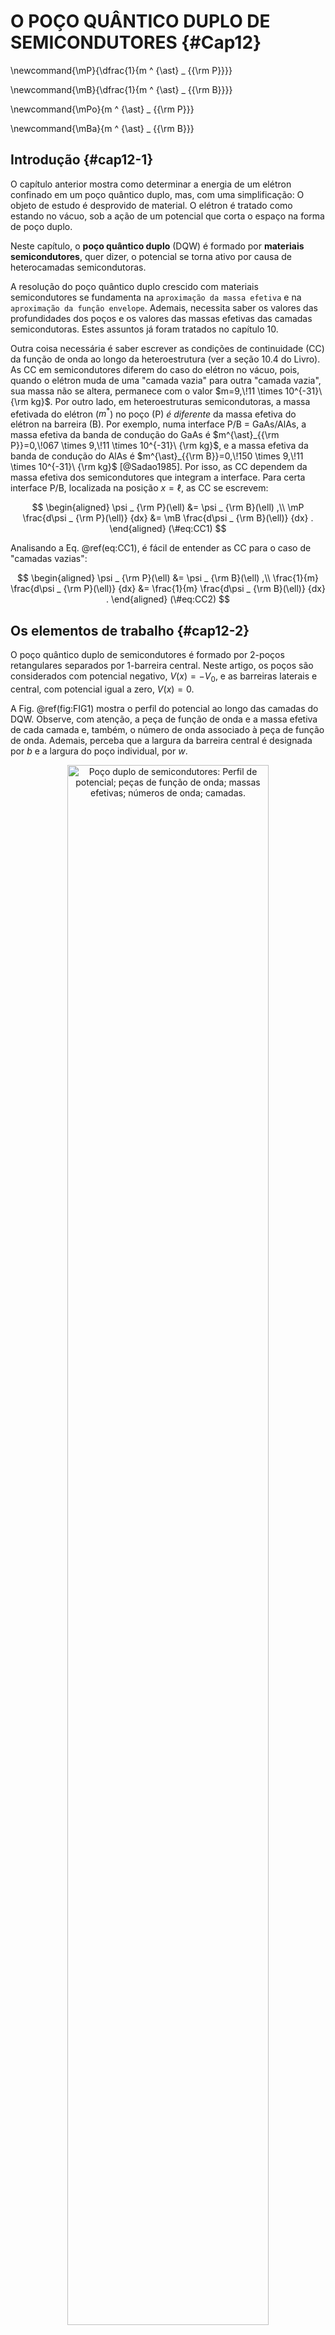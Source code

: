 # O POÇO QUÂNTICO DUPLO DE SEMICONDUTORES  {#Cap12}


\newcommand{\mP}{\dfrac{1}{m ^ {\ast} _ {{\rm P}}}}

\newcommand{\mB}{\dfrac{1}{m ^ {\ast} _ {{\rm B}}}}

\newcommand{\mPo}{m ^ {\ast} _ {{\rm P}}}

\newcommand{\mBa}{m ^ {\ast} _ {{\rm B}}}




## Introdução {#cap12-1}

O capítulo anterior
mostra como determinar a energia de um elétron confinado em um poço quântico duplo,
mas, com uma simplificação: O objeto de estudo é desprovido de material.
O elétron é tratado como estando no vácuo, 
sob a ação de um potencial que corta o espaço na forma de poço duplo.

Neste capítulo, 
o __poço quântico duplo__  (DQW) é formado por __materiais semicondutores__,
quer dizer,
o potencial se torna ativo por causa de heterocamadas semicondutoras.

A resolução do poço quântico duplo crescido com materiais semicondutores 
se fundamenta na `aproximação da massa efetiva` e na `aproximação da função envelope`. 
Ademais, necessita saber os valores das profundidades dos poços 
e os valores das massas efetivas das camadas semicondutoras.
Estes assuntos já foram tratados no capítulo 10.

Outra coisa necessária é saber escrever 
as condições de continuidade (CC) 
da função de onda ao longo da heteroestrutura (ver a seção 10.4 do Livro).
As CC em semicondutores diferem do caso do elétron no vácuo, pois,
quando o elétron muda de uma "camada vazia" para outra "camada vazia",
sua massa não se altera, permanece com o valor $m=9,\!11 \times 10^{-31}\ {\rm kg}$.
Por outro lado,
em heteroestruturas semicondutoras, 
a massa efetivada do elétron  ($m^{\ast}$) no poço (P)  _é diferente_ 
da massa efetiva do elétron na barreira (B).
Por exemplo, numa interface P/B = GaAs/AlAs,
a massa efetiva da banda de condução do
GaAs é $m^{\ast}_{{\rm P}}=0,\!067 \times 9,\!11 \times 10^{-31}\ {\rm kg}$,
e a massa efetiva da banda de condução do
AlAs é $m^{\ast}_{{\rm B}}=0,\!150 \times 9,\!11 \times 10^{-31}\ {\rm kg}$ [@Sadao1985].
Por isso, 
as CC dependem da massa efetiva dos semicondutores que integram a interface.
Para certa interface P/B, localizada na posição $x=\ell$, 
as CC se escrevem:

$$
\begin{aligned}
\psi _ {\rm P}(\ell)                   &=  \psi _ {\rm B}(\ell)                  ,\\
\mP \frac{d\psi _ {\rm P}(\ell)} {dx}  &=  \mB \frac{d\psi _ {\rm B}(\ell)} {dx} .
\end{aligned}
(\#eq:CC1)
$$ 

Analisando a Eq. \@ref(eq:CC1), 
é fácil de entender as CC para o caso de "camadas vazias": 

$$
\begin{aligned}
\psi _ {\rm P}(\ell)                          &= \psi _ {\rm B}(\ell)                          ,\\
\frac{1}{m} \frac{d\psi _ {\rm P}(\ell)} {dx} &= \frac{1}{m} \frac{d\psi _ {\rm B}(\ell)} {dx} .
\end{aligned}
(\#eq:CC2)
$$ 





## Os elementos de trabalho {#cap12-2}

O poço quântico duplo de semicondutores
é formado por 2-poços retangulares separados por 1-barreira central.
Neste artigo,
os poços são considerados com potencial negativo, $V(x)=-V_0$,
e as barreiras laterais e central, com potencial igual a zero, $V(x)=0$.

A Fig. \@ref(fig:FIG1) mostra o perfil do potencial 
ao longo das camadas do DQW.
Observe, com atenção, 
a peça de função de onda e a massa efetiva de cada camada
e, também, o número de onda associado à peça de função de onda.
Ademais, perceba que a largura da barreira central é designada por $b$
e a largura do poço individual, por $w$.
 

<div class="figure" style="text-align: center">
<img src="FONTE/S15/semicondutores_perfil_potencial.png" alt="Poço duplo de semicondutores: Perfil de potencial; peças de função de onda; massas efetivas; números de onda; camadas." width="80%" />
<p class="caption">(\#fig:FIG1)Poço duplo de semicondutores: Perfil de potencial; peças de função de onda; massas efetivas; números de onda; camadas.</p>
</div>


Na região dos poços, o número de onda é real:

$$
k = \frac{1}{\hbar} \sqrt{2m ^{\ast} _ {{\rm P}} (E+V_0)} .
(\#eq:CC3)
$$

Na região das barreiras (central, barreira-1 e barreira-2), 
a combinação de potencial nulo com energia de partícula negativa produz número de onda imaginário: 

$$
k^{\rm img} = \frac{1}{\hbar} \sqrt{2m ^{\ast} _ {{\rm B}} (E-0)} ,
(\#eq:CC4)
$$

sendo conveniente escrevê-lo na forma

$$
k^{\rm img} = i q,
(\#eq:CC5)
$$

onde

$$
q = \frac{1}{\hbar} \sqrt{2m ^{\ast} _ {{\rm B}} (0-E)} .
(\#eq:CC6)
$$



Mais exclarecimentos sobre a notação:
Uma função de onda de caráter _ímpar_ será marcada com uma _barra_;
as posições negativas $(x<0)$ e positivas $(x>0)$
serão representadas por $x_{-}$ e $x_{+}$, nesta ordem;
as funções elementares serão escritas no padrão Latex: 
`sin` para seno,
`cos` para cosseno,
`tan` para tangente,
`cot` para cotangente,
`cosh` para cosseno hiperbólico,
`sinh` para seno hiperbólico
e `exp` para exponencial.



O DQW \@ref(fig:FIG1) é simétrico em relação à origem das posições $(x=0)$. 
Logo, sua função de onda é par  $(\Psi)$  ou ímpar  $(\bar{\Psi})$,
sendo:

$$
\begin{aligned}
\Psi (x _ {-})       &= + \Psi (x _ {+})       ,\\
\bar{\Psi} (x _ {-}) &= - \bar{\Psi} (x _ {+}) .
\end{aligned}
(\#eq:CC7)
$$


A função de onda par é formada pelas seguintes peças:

$$
\begin{aligned}
B _ 1 (x _ {-}) &= B _ 2 (x _ {+})                        ,\\
P _ 1 (x _ {-}) &= P _ 2 (x _ {+})                        ,\\
B _ c (x _ {-}) &= B _ c (x _ {+})                        ,\\
B _ c (x _ {+}) &= B \cosh [qx _ {+}]                     ,\\
P _ 2 (x _ {+}) &= P \cos [kx _ {+}] + Q \sin [kx _ {+}]  ,\\
B _ 2 (x _ {+}) &= D \exp [-qx _ {+}]                     .
\end{aligned}
(\#eq:CC8)
$$



E as peças da função de onda ímpar são:

$$
\begin{aligned}
\bar{B _ 1} (x _ {-}) &= - \bar{B _ 2} (x _ {+})                             ,\\
\bar{P _ 1} (x _ {-}) &= - \bar{P _ 2} (x _ {+})                             ,\\
\bar{B _ c} (x _ {-}) &= - \bar{B _ c} (x _ {+})                             ,\\
\bar{B _ c} (x _ {+}) &=   \bar{B} \sinh [qx _ {+}]                          ,\\
\bar{P _ 2} (x _ {+}) &=   \bar{P} \cos [kx _ {+}] + \bar{Q} \sin [kx _ {+}] ,\\
\bar{B _ 2} (x _ {+}) &=   \bar{D} \exp [-qx _ {+}]                          .
\end{aligned}
(\#eq:CC9)
$$






## A equação da energia {#cap12-3}

Esta seção apresenta o procedimento que leva à equação capaz de fornecer 
os valores da energia de confinamento do elétron,
uma equação cujas raizes podem ser determinadas com auxílio gráfico,
denominada equação transcendental. 

> Todo trabalho se resume em aplicar as CC \@ref(eq:CC1) na interface $P_2$/$B_2$:


Primeiro, escreve-se $P_2(x)=B_2(x)$ para $x=b/2+w$:

$$
\small
P \cos [k(b/2+w)] + Q \sin [k(b/2+w)] = D \exp [-q (b/2+w)] .
(\#eq:CC10)
$$


Segundo, escreve-se as seguintes derivadas:

$$
\begin{aligned}
P' _ 2 (x)  &=  -k P \sin [kx] + k Q \cos [kx] ,\\
B' _ 2 (x)  &=  -q D \exp [-qx] .
\end{aligned}
(\#eq:CC11)
$$



Terceiro, escreve-se $\mBa P'_2(x) = \mPo B'_2(x)$ para $x=b/2+w$:

$$
\begin{aligned}
-P \sin [k(b/2+w)] &+ Q \cos [k(b/2+w)] =\\ 
                   &= -\frac{q\mPo}{k\mBa}  D \exp [-q (b/2+w)] .
\end{aligned}
(\#eq:CC12)
$$


Quarto, divide-se a Eq. \@ref(eq:CC12) pela Eq. \@ref(eq:CC10):

$$
\frac { -P \sin [k(b/2+w)] + Q \cos [k(b/2+w)] } 
      {  P \cos [k(b/2+w)] + Q \sin [k(b/2+w)] } = -\frac{q\mPo}{k\mBa} .
(\#eq:CC13)
$$
 

Quinto, manipula-se a Eq. \@ref(eq:CC13) até chegar no agrupamento dos senos e os cossenos:

$$
\small
\begin{aligned}
-Q \sin [k(b/2+w)]
\left[ 1 -\frac{k\mBa}{q\mPo} \frac{P}{Q} \right] &=
P \cos [k(b/2+w)] \times \\
&\times
\left[ 1 + \frac{k\mBa}{q\mPo} \frac{Q}{P} \right] .
\end{aligned}
(\#eq:CC14)
$$

Sexto, utiliza-se a definição de tangente:

$$
\tan [k(b/2+w)] = -(P/Q)
\frac{  \left[  1  +  \dfrac{k\mBa}{q\mPo}  \dfrac{Q}{P}   \right] }
     {  \left[  1  -  \dfrac{k\mBa}{q\mPo}  \dfrac{P}{Q}   \right] } .
(\#eq:CC15)
$$


> Disparando o gráfico da equação \@ref(eq:CC15),
a energia de confinamento é determinada fixando atenção 
no cruzamento que a curva tangente faz com a curva da expressão à direita.

Das variáveis da Eq. \@ref(eq:CC15), ainda resta saber a forma de $P/Q$. 
Haverá uma expressão para a função de onda par e outra para a função de onda ímpar.




### A expressão de $P/Q$ {#cap12-4}

Esta seção determina a expressão de $P/Q$ ---
a vinculação é com a função de onda par.


> Exame das CC \@ref(eq:CC1) na interface $P_2$/$B_c$:


Primeiro, escreve-se $P_2(x)=B_c(x)$ para $x=b/2$:

$$
P \cos [k(b/2)] + Q \sin [k(b/2)] = B \cosh [q (b/2)] .
(\#eq:CC16)
$$

Segundo, escreve-se as seguintes derivadas:

$$
\begin{aligned}
P' _ 2 (x)  &=  -k P \sin [kx] + k Q \cos [kx] ,\\
B' _ c (x)  &=   q B \sinh [qx] .
\end{aligned}
(\#eq:CC17)
$$

Terceiro, escreve-se $\mBa P'_2(x) = \mPo B'_c(x)$ para $x=b/2$:

$$
P \sin [k(b/2)] - Q \cos [k(b/2)] = -\frac{q\mPo}{k\mBa}  B \sinh [q (b/2)] .
(\#eq:CC18)
$$

Quarto, multiplica-se a Eq. \@ref(eq:CC16) por $\cos [k (b/2)]$: 

$$
\begin{aligned}
P \cos^2 [k (b/2)] &+ Q \sin [k (b/2)] \cos [k (b/2)] = \\ 
                   &= B \cosh [q (b/2)] \cos [k (b/2)] .
\end{aligned}
(\#eq:CC19)
$$

Quinto, multiplica-se a Eq. \@ref(eq:CC18) por $\sin [k (b/2)]$: 

$$
\begin{aligned}
P \sin^2 [k (b/2)] &- Q \cos [k (b/2)] \sin [k (b/2)] = \\
                   &= -\frac{q\mPo}{k\mBa}  B \sinh [q (b/2)] \sin [k (b/2)] .
\end{aligned}
(\#eq:CC20)
$$

Sexto, lembrando que $\cos^2 + \sin^2 = 1$, 
soma-se das Eqs. \@ref(eq:CC19) e \@ref(eq:CC20):

$$
\small
P = B \cosh [q (b/2)] \cos [k (b/2)]  -\frac{q\mPo}{k\mBa}  B \sinh [q (b/2)] \sin [k (b/2)] .
(\#eq:CC21)
$$


Sétimo (adaptação dos passos 4, 5 e 6),
multiplica-se a Eq. \@ref(eq:CC19) por $\sin [k (b/2)]$,
multiplica-se a Eq. \@ref(eq:CC20) por $\cos [k (b/2)]$,
soma-se os resultados:

$$
\small
Q = B \cosh [q (b/2)] \sin [k (b/2)]  +\frac{q\mPo}{k\mBa}  B \sinh [q (b/2)] \cos [k (b/2)] .
(\#eq:CC22)
$$

Oitavo,
divide-se a Eq. \@ref(eq:CC21) pela Eq. \@ref(eq:CC22):

$$
\small
P/Q = 
\frac
{ \dfrac{k\mBa}{q\mPo}  \cosh [q (b/2)] \cos [k (b/2)] - \sinh [q (b/2)] \sin [k (b/2)] }
{ \dfrac{k\mBa}{q\mPo}  \cosh [q (b/2)] \sin [k (b/2)] + \sinh [q (b/2)] \cos [k (b/2)] } .
(\#eq:CC23)
$$





### A expressão de $\bar{P}/\bar{Q}$ {#cap12-5}

Esta seção trada da expressão de $\bar{P}/\bar{Q}$ ---
a vinculação é com a função de onda ímpar.

Segue-se os passos da seção [\@ref(cap11-4)], mas, com esta adequação:
A função de onda dentro da barreira-central, agora, é ímpar, por isso,
é escrita como `seno hiperbólico` -- compare as 
Eqs. \@ref(eq:CC8) com as Eqs \@ref(eq:CC9).
Então, é fácil mostrar que:

$$
\small
\bar{P}/\bar{Q} = 
\frac
{ \dfrac{k\mBa}{q\mPo}  \sinh [q (b/2)] \cos [k (b/2)] - \cosh [q (b/2)] \sin [k (b/2)] }
{ \dfrac{k\mBa}{q\mPo}  \sinh [q (b/2)] \sin [k (b/2)] + \cosh [q (b/2)] \cos [k (b/2)] } .
(\#eq:CC24)
$$




## A energia de confinamento {#cap12-6}

A determinação da energia --- de elétron confinado em poço quântico duplo ---
lança mão da equação transcendental desenvolvida na seção [\@ref(cap11-3)] 
e das equações de apoio elaboradas nas seções [\@ref(cap11-4)] e [\@ref(cap11-5)].
Vamos, então, agrupá-las nesta seção.

`Equações de função de onda par`:

$$
\tan [k(b/2+w)] = -(P/Q)
\frac{  \left[  1  +  \dfrac{k\mBa}{q\mPo}  \dfrac{Q}{P}   \right] }
     {  \left[  1  -  \dfrac{k\mBa}{q\mPo}  \dfrac{P}{Q}   \right] } ,
(\#eq:CC25)
$$

$$
\small
P/Q = 
\frac
{ \dfrac{k\mBa}{q\mPo}  \cosh [q (b/2)] \cos [k (b/2)] - \sinh [q (b/2)] \sin [k (b/2)] }
{ \dfrac{k\mBa}{q\mPo}  \cosh [q (b/2)] \sin [k (b/2)] + \sinh [q (b/2)] \cos [k (b/2)] } .
(\#eq:CC26)
$$



`Equações de função de onda ímpar`:

$$
\tan [k(b/2+w)] = -(\bar{P}/\bar{Q})
\frac{  \left[  1  +  \dfrac{k\mBa}{q\mPo}  \dfrac{\bar{Q}}{\bar{P}}   \right] }
     {  \left[  1  -  \dfrac{k\mBa}{q\mPo}  \dfrac{\bar{P}}{\bar{Q}}   \right] } ,
(\#eq:CC27)
$$


$$
\small
\bar{P}/\bar{Q} = 
\frac
{ \dfrac{k\mBa}{q\mPo}  \sinh [q (b/2)] \cos [k (b/2)] - \cosh [q (b/2)] \sin [k (b/2)] }
{ \dfrac{k\mBa}{q\mPo}  \sinh [q (b/2)] \sin [k (b/2)] + \cosh [q (b/2)] \cos [k (b/2)] } .
(\#eq:CC28)
$$



O método requer varredura na energia do elétron,
que é negativa, e está declarada nos números de onda:

$$
k = \frac{1}{\hbar} \sqrt{2\mPo (E+V_0)} ,
(\#eq:CC29)
$$


$$
q = \frac{1}{\hbar} \sqrt{2\mBa (-E)} .
(\#eq:CC30)
$$


Como se vê na  Fig. \@ref(fig:FIG1), 
para fitar toda série de energia de confinamento,
a varredura deve conter os valores de $(-V_0)<E<0$.
Ao invés da inspeção ser realizada com números negativos, 
é preferível utilizar valores positivos.
Para isso, pode-se parametrizar a energia: 

$$
E = (\eta-1) V_0 ,
(\#eq:CC31)
$$

e fazer o parâmetro de energia percorrer os valores de $0<\eta<1$.



### Um exemplo com números {#cap12-6a}

Vamos colocar números nas fórmulas!

Este exemplo considera um poço quântico duplo crescido com materiais semicondutores.
Os poços são de GaAs e as barreiras são de AlAs, por isso,
as massas efetivas nos poços e nas barreiras são $\mPo = 0,\!067 m_0$ e $\mBa = 0,\!150 m_0$,
nesta ordem, sendo $m_0 = 9,\!11 \times 10^{-31}$ kg [@Sadao1985].
A geometria é 100-20-100 Å, quer dizer, a largura do poço é $w=$ 100 Å 
e a largura da barreira-central é $b=$ 20 Å.
E a profundidade do poço 
é $V_0=1,\!22\ {\rm eV}$ (consulte o [Livro](http://ufrr.br/mq1cassio/10-2-PofunPoco.html) 
para saber determinar esse valor).

As curvas das Eqs. \@ref(eq:CC25) e \@ref(eq:CC27) são apresentadas na Fig. \@ref(fig:FIG2).


<div class="figure" style="text-align: center">
<img src="FONTE/S15/semicondutores_curva_tangente.png" alt="Cruzamantos de equações transcendentais." width="80%" />
<p class="caption">(\#fig:FIG2)Cruzamantos de equações transcendentais.</p>
</div>


Os cruzamantos das equações transcendentais revelam os seguintes 
parâmetros de energia (adimensionais):

$$
\begin{aligned}
\eta _ 1 &= 0,\!03260  ,\\
\eta _ 2 &= 0,\!03298  .
\end{aligned}
(\#eq:CC32)
$$


Os parâmetros \@ref(eq:CC32) correspondem às seguintes energias de confinamento (eV):

$$
\begin{aligned}
E _ 1 &= -1,\!1802  ;\\
E _ 2 &= -1,\!1798  .
\end{aligned}
(\#eq:CC33)
$$


O nível de energia é definido como:

$$
\epsilon = E + V_0 .
(\#eq:CC34)
$$

Então,
as energias \@ref(eq:CC33) correspondem aos seguintes níveis de energia (meV):

$$
\begin{aligned}
\epsilon _ 1 &= 39,\!77  ;\\
\epsilon _ 2 &= 40,\!24  .
\end{aligned}
(\#eq:CC35)
$$

Os resultados indicam que o nível de energia do estado fundamental $(\epsilon_1)$ se origina
da solução par e que o nível de energia do primeiro estado excitado $(\epsilon_2)$ vem da solução ímpar.
A diferença de energia entre os níveis de energia \@ref(eq:CC35) é (meV):

$$
\epsilon _ 2 - \epsilon _ 1  =  0,\!47 .
(\#eq:Du39)
$$





## Do duplo para o simples {#cap12-7}

Há uma maneira de trasformar a equação transcendental de poço duplo
em equação transcendental de poço simples.
No limite da barreira desaparecer $(b \to 0)$,
o poço duplo se comporta como um poço simples de largura $2w$ --- caso $w=L/2$, 
vai se comportar como um simples de largura $L$.

O procedimento é bem elementar, 
consiste em substituir $w=L/2$ e $b=0$ nas Eqs. \@ref(eq:CC25) e \@ref(eq:CC27).

> Transformação da Eq. \@ref(eq:CC25):

$$
\tan [k(L/2)] = -
\frac{  \left[    1    +  \dfrac{k\mBa}{q\mPo}  \dfrac{Q}{P}   \right] }
     {  \left[  (Q/P)  -  \dfrac{k\mBa}{q\mPo}                 \right] } .
(\#eq:CC25b)
$$

Agora, a substituição de $b=0$ na equação de apoio \@ref(eq:CC26) resulta em $(Q/P)=0$,
que por sua vez, levado à Eq. \@ref(eq:CC25b), culmina em:

$$
\tan [k(L/2)] = \dfrac{q\mPo}{k\mBa} .
(\#eq:CC25c)
$$


> Transformação da Eq. \@ref(eq:CC27):

$$
\tan [k(L/2)] = -
\frac{  \left[  (\bar{P}/\bar{Q})  +  \dfrac{k\mBa}{q\mPo}                             \right] }
     {  \left[  1                  -  \dfrac{k\mBa}{q\mPo}  \dfrac{\bar{P}}{\bar{Q}}   \right] } .
(\#eq:CC27b)
$$


Agora, a substituição de $b=0$ na equação de apoio \@ref(eq:CC28) resulta em $(\bar{P}/\bar{Q})=0$,
que por sua vez, levado à Eq. \@ref(eq:CC27b), culmina em:

$$
\cot [k(L/2)] = -\dfrac{q\mPo}{k\mBa} .
(\#eq:CC27c)
$$




## Referências   {-}


